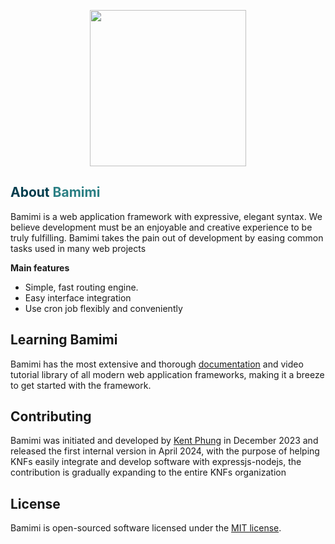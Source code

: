 <p align="center">
  <img width="250"src="https://bamimi.github.io/assets/img/bamimi-logo.png">
  <br>
</p>

<h2> <span style="color:#013C4D;">About</span> <span style="color:#2B7F84;">Bamimi</span></h2>

Bamimi is a web application framework with expressive, elegant syntax. We believe development must be an enjoyable and creative experience to be truly fulfilling. Bamimi takes the pain out of development by easing common tasks used in many web projects

**Main features**

- Simple, fast routing engine.
- Easy interface integration
- Use cron job flexibly and conveniently

## Learning Bamimi

Bamimi has the most extensive and thorough [documentation](https://bamimi.github.io) and video tutorial library of all modern web application frameworks, making it a breeze to get started with the framework.

## Contributing

Bamimi was initiated and developed by [Kent Phung](https://www.linkedin.com/in/kent-phung-9a5400220/) in December 2023 and released the first internal version in April 2024, with the purpose of helping KNFs easily integrate and develop software with expressjs-nodejs, the contribution is gradually expanding to the entire KNFs organization

## License

Bamimi is open-sourced software licensed under the [MIT license](https://opensource.org/licenses/MIT).